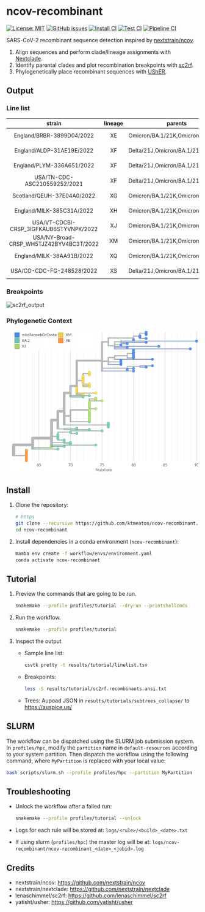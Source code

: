 # ncov-recombinant

[![License: MIT](https://img.shields.io/badge/License-MIT-yellow.svg)](https://github.com/ktmeaton/ncov-recombinant/blob/master/LICENSE)
[![GitHub issues](https://img.shields.io/github/issues/ktmeaton/ncov-recombinant.svg)](https://github.com/ktmeaton/ncov-recombinant/issues)
[![Install CI](https://github.com/ktmeaton/ncov-recombinant/actions/workflows/install.yaml/badge.svg)](https://github.com/ktmeaton/ncov-recombinant/actions/workflows/install.yaml)
[![Test CI](https://github.com/ktmeaton/ncov-recombinant/actions/workflows/test.yaml/badge.svg)](https://github.com/ktmeaton/ncov-recombinant/actions/workflows/test.yaml)
[![Pipeline CI](https://github.com/ktmeaton/ncov-recombinant/actions/workflows/pipeline.yaml/badge.svg)](https://github.com/ktmeaton/ncov-recombinant/actions/workflows/pipeline.yaml)

SARS-CoV-2 recombinant sequence detection inspired by [nextstrain/ncov](https://github.com/nextstrain/ncov).

1. Align sequences and perform clade/lineage assignments with [Nextclade](https://github.com/nextstrain/nextclade).
1. Identify parental clades and plot recombination breakpoints with [sc2rf](https://github.com/lenaschimmel/sc2rf).
1. Phylogenetically place recombinant sequences with [UShER](https://github.com/yatisht/usher).

## Output

### Line list

|                 strain                  | lineage | parents                           |    date    | country  | breakpoints |
|:---------------------------------------:|:-------:| --------------------------------- |:----------:|:--------:|:-----------:|
|        England/BRBR-3899D04/2022        |   XE    | Omicron/BA.1/21K,Omicron/BA.2/21L | 2022-02-27 | England  | 10450:11536 |
|        England/ALDP-31AE19E/2022        |   XF    | Delta/21J,Omicron/BA.1/21K        | 2022-01-06 | England  | 21619:21761 |
|        England/PLYM-336A651/2022        |   XF    | Delta/21J,Omicron/BA.1/21K        | 2022-01-20 | England  | 21619:21761 |
|      USA/TN-CDC-ASC210559252/2021       |   XF    | Delta/21J,Omicron/BA.1/21K        | 2021-12-31 |   USA    | 21988:22577 |
|       Scotland/QEUH-37E04A0/2022        |   XG    | Omicron/BA.1/21K,Omicron/BA.2/21L | 2022-02-21 | Scotland |  5387:8392  |
|        England/MILK-385C31A/2022        |   XH    | Omicron/BA.1/21K,Omicron/BA.2/21L | 2022-02-24 | England  | 10450:11536 |
| USA/VT-CDCBI-CRSP_3IGFKAUB6STYVNPK/2022 |   XJ    | Omicron/BA.1/21K,Omicron/BA.2/21L | 2022-02-14 |   USA    | 15241:15713 |
| USA/NY-Broad-CRSP_WH5TJZ42BYV4BC3T/2022 |   XM    | Omicron/BA.1/21K,Omicron/BA.2/21L | 2022-03-28 |   USA    | 18164:19954 |
|        England/MILK-38AA91B/2022        |   XQ    | Omicron/BA.1/21K,Omicron/BA.2/21L | 2022-02-28 | England  |  4322:5385  |
|        USA/CO-CDC-FG-248528/2022        |   XS    | Delta/21J,Omicron/BA.1/21K        | 2022-01-19 |   USA    | 10030:10448 |

### Breakpoints

![sc2rf_output](images/sc2rf_output.png)

### Phylogenetic Context

![usher_output](images/usher_output.png)

## Install

1. Clone the repository:

    ```bash
    # https
    git clone --recursive https://github.com/ktmeaton/ncov-recombinant.git
    cd ncov-recombinant
    ```

2. Install dependencies in a conda environment (`ncov-recombinant`):

    ```bash
    mamba env create -f workflow/envs/environment.yaml
    conda activate ncov-recombinant
    ```

## Tutorial

1. Preview the commands that are going to be run.

    ```bash
    snakemake --profile profiles/tutorial --dryrun --printshellcmds
    ```

1. Run the workflow.

    ```bash
    snakemake --profile profiles/tutorial
    ```

1. Inspect the output

    - Sample line list:

        ```bash
        csvtk pretty -t results/tutorial/linelist.tsv
        ```

    - Breakpoints:

        ```bash
        less -S results/tutorial/sc2rf.recombinants.ansi.txt
        ```

    - Trees: Aupoad JSON in  `results/tutorials/subtrees_collapse/` to <https://auspice.us/>

## SLURM

The workflow can be dispatched using the SLURM job submission system. In `profiles/hpc`, modify the `partition` name in `default-resources` according to your system partition. Then dispatch the workflow using the following command, where `MyPartition` is replaced with your local value:

```bash
bash scripts/slurm.sh --profile profiles/hpc --partition MyPartition
```

## Troubleshooting

- Unlock the workflow after a failed run:

    ```bash
    snakemake --profile profiles/tutorial --unlock
    ```

- Logs for each rule will be stored at: `logs/<rule>/<build>_<date>.txt`
- If using slurm (`profiles/hpc`) the master log will be at: `logs/ncov-recombinant/ncov-recombinant_<date>_<jobid>.log`

## Credits

- nextstrain/ncov: https://github.com/nextstrain/ncov
- nextstrain/nextclade: https://github.com/nextstrain/nextclade
- lenaschimmel/sc2rf: https://github.com/lenaschimmel/sc2rf
- yatisht/usher: https://github.com/yatisht/usher
